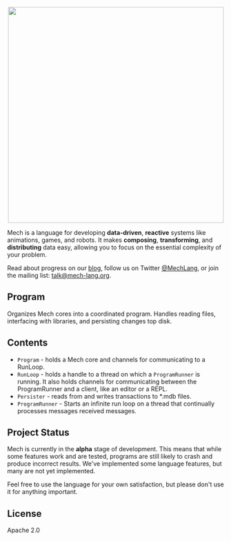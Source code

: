 <p align="center">
  <img width="500px" src="http://mech-lang.org/img/logo.png">
</p>

Mech is a language for developing **data-driven**, **reactive** systems like animations, games, and robots. It makes **composing**, **transforming**, and **distributing** data easy, allowing you to focus on the essential complexity of your problem. 

Read about progress on our [blog](http://mech-lang.org/blog/), follow us on Twitter [@MechLang](https://twitter.com/MechLang), or join the mailing list: [talk@mech-lang.org](http://mech-lang.org/page/community/).

## Program

Organizes Mech cores into a coordinated program. Handles reading files, interfacing with libraries, and persisting changes top disk.

## Contents

- `Program` - holds a Mech core and channels for communicating to a RunLoop.
- `RunLoop` - holds a handle to a thread on which a `ProgramRunner` is running. It also holds channels for communicating between the ProgramRunner and a client, like an editor or a REPL.
- `Persister` - reads from and writes transactions to *.mdb files.
- `ProgramRunner` - Starts an infinite run loop on a thread that continually processes messages received messages.

## Project Status

Mech is currently in the **alpha** stage of development. This means that while some features work and are tested, programs are still likely to crash and produce incorrect results. We've implemented some language features, but many are not yet implemented.

Feel free to use the language for your own satisfaction, but please don't use it for anything important.

## License

Apache 2.0